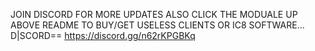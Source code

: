 JOIN DISCORD FOR MORE UPDATES ALSO CLICK THE MODUALE UP ABOVE README TO BUY/GET USELESS CLIENTS OR IC8 SOFTWARE...    D|SCORD==   https://discord.gg/n62rKPGBKq
